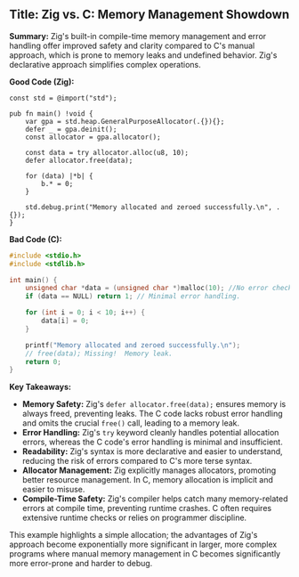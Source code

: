 ## Title: Zig vs. C: Memory Management Showdown

**Summary:**  Zig's built-in compile-time memory management and error handling offer improved safety and clarity compared to C's manual approach, which is prone to memory leaks and undefined behavior.  Zig's declarative approach simplifies complex operations.


**Good Code (Zig):**

```zig
const std = @import("std");

pub fn main() !void {
    var gpa = std.heap.GeneralPurposeAllocator(.{}){};
    defer _ = gpa.deinit();
    const allocator = gpa.allocator();

    const data = try allocator.alloc(u8, 10);
    defer allocator.free(data);

    for (data) |*b| {
        b.* = 0;
    }

    std.debug.print("Memory allocated and zeroed successfully.\n", .{});
}
```

**Bad Code (C):**

```c
#include <stdio.h>
#include <stdlib.h>

int main() {
    unsigned char *data = (unsigned char *)malloc(10); //No error checking!
    if (data == NULL) return 1; // Minimal error handling.

    for (int i = 0; i < 10; i++) {
        data[i] = 0;
    }

    printf("Memory allocated and zeroed successfully.\n");
    // free(data); Missing!  Memory leak.
    return 0;
}
```


**Key Takeaways:**

* **Memory Safety:** Zig's `defer allocator.free(data);` ensures memory is always freed, preventing leaks.  The C code lacks robust error handling and omits the crucial `free()` call, leading to a memory leak.
* **Error Handling:** Zig's `try` keyword cleanly handles potential allocation errors, whereas the C code's error handling is minimal and insufficient.
* **Readability:** Zig's syntax is more declarative and easier to understand, reducing the risk of errors compared to C's more terse syntax.
* **Allocator Management:** Zig explicitly manages allocators, promoting better resource management.  In C, memory allocation is implicit and easier to misuse.
* **Compile-Time Safety:**  Zig's compiler helps catch many memory-related errors at compile time, preventing runtime crashes. C often requires extensive runtime checks or relies on programmer discipline.


This example highlights a simple allocation; the advantages of Zig's approach become exponentially more significant in larger, more complex programs where manual memory management in C becomes significantly more error-prone and harder to debug.
